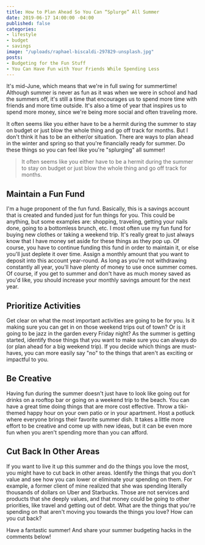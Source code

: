 ```yaml
---
title: How to Plan Ahead So You Can “Splurge” All Summer
date: 2019-06-17 14:00:00 -04:00
published: false
categories:
- lifestyle
- budget
- savings
image: "/uploads/raphael-biscaldi-297829-unsplash.jpg"
posts:
- Budgeting for the Fun Stuff
- You Can Have Fun with Your Friends While Spending Less
---
```


It's mid-June, which means that we're in full swing for summertime! Although summer is never as fun as it was when we were in school and had the summers off, it's still a time that encourages us to spend more time with friends and more time outside. It's also a time of year that inspires us to spend more money, since we're being more social and often traveling more.

It often seems like you either have to be a hermit during the summer to stay on budget or just blow the whole thing and go off track for months. But I don't think it has to be an either/or situation. There are ways to plan ahead in the winter and spring so that you're financially ready for summer. Do these things so you can feel like you're "splurging" all summer!

> It often seems like you either have to be a hermit during the summer to stay on budget or just blow the whole thing and go off track for months.

## Maintain a Fun Fund

I'm a huge proponent of the fun fund. Basically, this is a savings account that is created and funded just for fun things for you. This could be anything, but some examples are: shopping, traveling, getting your nails done, going to a bottomless brunch, etc. I most often use my fun fund for buying new clothes or taking a weekend trip. It's really great to just always know that I have money set aside for these things as they pop up. Of course, you have to continue funding this fund in order to maintain it, or else you'll just deplete it over time. Assign a monthly amount that you want to deposit into this account year-round. As long as you're not withdrawing constantly all year, you'll have plenty of money to use once summer comes. Of course, if you get to summer and don't have as much money saved as you'd like, you should increase your monthly savings amount for the next year.

## Prioritize Activities

Get clear on what the most important activities are going to be for you. Is it making sure you can get in on those weekend trips out of town? Or is it going to be jazz in the garden every Friday night? As the summer is getting started, identify those things that you want to make sure you can always do (or plan ahead for a big weekend trip). If you decide which things are must-haves, you can more easily say "no" to the things that aren't as exciting or impactful to you.

## Be Creative

Having fun during the summer doesn't just have to look like going out for drinks on a rooftop bar or going on a weekend trip to the beach. You can have a great time doing things that are more cost effective. Throw a tiki-themed happy hour on your own patio or in your apartment. Host a potluck where everyone brings their favorite summer dish. It takes a little more effort to be creative and come up with new ideas, but it can be even more fun when you aren't spending more than you can afford.

## Cut Back In Other Areas

If you want to live it up this summer and do the things you love the most, you might have to cut back in other areas. Identify the things that you don't value and see how you can lower or eliminate your spending on them. For example, a former client of mine realized that she was spending literally thousands of dollars on Uber and Starbucks. Those are not services and products that she deeply values, and that money could be going to other priorities, like travel and getting out of debt. What are the things that you're spending on that aren't moving you towards the things you love? How can you cut back?

Have a fantastic summer! And share your summer budgeting hacks in the comments below!